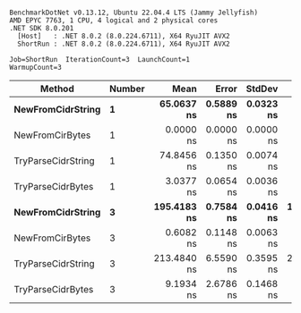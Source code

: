 ```

BenchmarkDotNet v0.13.12, Ubuntu 22.04.4 LTS (Jammy Jellyfish)
AMD EPYC 7763, 1 CPU, 4 logical and 2 physical cores
.NET SDK 8.0.201
  [Host]   : .NET 8.0.2 (8.0.224.6711), X64 RyuJIT AVX2
  ShortRun : .NET 8.0.2 (8.0.224.6711), X64 RyuJIT AVX2

Job=ShortRun  IterationCount=3  LaunchCount=1  
WarmupCount=3  

```
| Method             | Number | Mean        | Error     | StdDev    | Min         | Max         | Allocated |
|------------------- |------- |------------:|----------:|----------:|------------:|------------:|----------:|
| **NewFromCidrString**  | **1**      |  **65.0637 ns** | **0.5889 ns** | **0.0323 ns** |  **65.0426 ns** |  **65.1009 ns** |         **-** |
| NewFromCirBytes    | 1      |   0.0000 ns | 0.0000 ns | 0.0000 ns |   0.0000 ns |   0.0000 ns |         - |
| TryParseCidrString | 1      |  74.8456 ns | 0.1350 ns | 0.0074 ns |  74.8405 ns |  74.8540 ns |         - |
| TryParseCidrBytes  | 1      |   3.0377 ns | 0.0654 ns | 0.0036 ns |   3.0345 ns |   3.0416 ns |         - |
| **NewFromCidrString**  | **3**      | **195.4183 ns** | **0.7584 ns** | **0.0416 ns** | **195.3864 ns** | **195.4653 ns** |         **-** |
| NewFromCirBytes    | 3      |   0.6082 ns | 0.1148 ns | 0.0063 ns |   0.6011 ns |   0.6132 ns |         - |
| TryParseCidrString | 3      | 213.4840 ns | 6.5590 ns | 0.3595 ns | 213.1740 ns | 213.8781 ns |         - |
| TryParseCidrBytes  | 3      |   9.1934 ns | 2.6786 ns | 0.1468 ns |   9.0594 ns |   9.3504 ns |         - |
